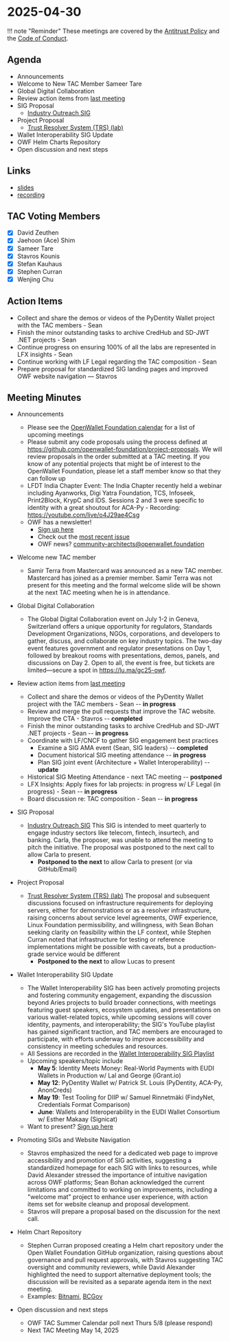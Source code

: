 # 2025-04-30

!!! note "Reminder"
    These meetings are covered by the [Antitrust Policy](../../governance/antitrust.md) and the [Code of Conduct](../../governance/code-of-conduct.md).

## Agenda
- Announcements
- Welcome to New TAC Member Sameer Tare
- Global Digital Collaboration
- Review action items from [last meeting](../2025/2025-03-19.md#action-items)
- SIG Proposal
    - [Industry Outreach SIG](https://github.com/openwallet-foundation/tac/issues/232)
- Project Proposal
    - [Trust Resolver System (TRS) (lab)](https://github.com/openwallet-foundation/project-proposals/pull/57)
- Wallet Interoperability SIG Update
- OWF Helm Charts Repository
- Open discussion and next steps

## Links
- [slides](https://docs.google.com/presentation/d/19C7DJjGHiaJhpZmQjA469aF_JaZMNlbXwbPe0vxUoTw/edit?usp=sharing)
- [recording](https://zoom.us/rec/share/v-H8dyg4LN5PCPttJ5JoKQHmZv_bCrVXxDQLFoc4qxFiNb2gw4tj9TInNEzWRgy6.tYCrJdX3ey04SXlS)

## TAC Voting Members
- [x] David Zeuthen
- [x] Jaehoon (Ace) Shim
- [x] Sameer Tare
- [x] Stavros Kounis
- [x] Stefan Kauhaus
- [x] Stephen Curran
- [x] Wenjing Chu

## Action Items
- Collect and share the demos or videos of the PyDentity Wallet project with the TAC members - Sean
- Finish the minor outstanding tasks to archive CredHub and SD-JWT .NET projects - Sean
- Continue progress on ensuring 100% of all the labs are represented in LFX insights - Sean
- Continue working with LF Legal regarding the TAC composition - Sean
- Prepare proposal for standardized SIG landing pages and improved OWF website navigation — Stavros

## Meeting Minutes
- Announcements
    - Please see the [OpenWallet Foundation calendar](https://zoom-lfx.platform.linuxfoundation.org/meetings/openwalletfoundation) for a list of upcoming meetings
    - Please submit any code proposals using the process defined at https://github.com/openwallet-foundation/project-proposals. We will review proposals in the order submitted at a TAC meeting. If you know of any potential projects that might be of interest to the OpenWallet Foundation, please let a staff member know so that they can follow up
    - LFDT India Chapter Event:
      The India Chapter recently held a webinar including Ayanworks, Digi Yatra Foundation, TCS, Infoseek, Print2Block, KrypC and IDS. Sessions 2 and 3 were specific to identity with a great shoutout for ACA-Py - Recording: https://youtube.com/live/o4J29ae4Csg
    - OWF has a newsletter!
        - [Sign up here](https://openwallet.foundation/newsletter/)
        - Check out the [most recent issue](https://openwallet.foundation/newsletter/) 
        - OWF news? [community-architects@openwallet.foundation](mailto:community-architects@openwallet.foundation)
- Welcome new TAC member
    - Samir Terra from Mastercard was announced as a new TAC member. Mastercard has joined as a premier member. Samir Terra was not present for this meeting and the formal welcome slide will be shown at the next TAC meeting when he is in attendance.
- Global Digital Collaboration
    - The Global Digital Collaboration event on July 1-2 in Geneva, Switzerland offers a unique opportunity for regulators, Standards Development Organizations, NGOs, corporations, and developers to gather, discuss, and collaborate on key industry topics. The two-day event features government and regulator presentations on Day 1, followed by breakout rooms with presentations, demos, panels, and discussions on Day 2. Open to all, the event is free, but tickets are limited—secure a spot in https://lu.ma/gc25-owf.
- Review action items from [last meeting](../2025/2025-03-19.md#action-items)
    - Collect and share the demos or videos of the PyDentity Wallet project with the TAC members - Sean -- **in progress**
    - Review and merge the pull requests that improve the TAC website. Improve the CTA - Stavros -- **completed**
    - Finish the minor outstanding tasks to archive CredHub and SD-JWT .NET projects - Sean -- **in progress**
    - Coordinate with LF/CNCF to gather SIG engagement best practices
        - Examine a SIG AMA event (Sean, SIG leaders) -- **completed** 
        - Document historical SIG meeting attendance -- **in progress**
        - Plan SIG joint event (Architecture + Wallet Interoperability) -- **update** 
    - Historical SIG Meeting Attendance - next TAC meeting -- **postponed**
    - LFX Insights: Apply fixes for lab projects: in progress w/ LF Legal (in progress) - Sean -- **in progress**
    - Board discussion re: TAC composition - Sean -- **in progress**

- SIG Proposal
    - [Industry Outreach SIG](https://github.com/openwallet-foundation/tac/issues/232)
      This SIG is intended to meet quarterly to engage industry sectors like telecom, fintech, insurtech, and banking. Carla, the proposer, was unable to attend the meeting to pitch the initiative. The proposal was postponed to the next call to allow Carla to present. 
        - **Postponed to the next** to allow Carla to present (or via GitHub/Email)

- Project Proposal
    - [Trust Resolver System (TRS) (lab)](https://github.com/openwallet-foundation/project-proposals/pull/57)
      The proposal and subsequent discussions focused on infrastructure requirements for deploying servers, either for demonstrations or as a resolver infrastructure, raising concerns about service level agreements, OWF experience, Linux Foundation permissibility, and willingness, with Sean Bohan seeking clarity on feasibility within the LF context, while Stephen Curran noted that infrastructure for testing or reference implementations might be possible with caveats, but a production-grade service would be different
        - **Postponed to the next** to allow Lucas to present

- Wallet Interoperability SIG Update
    - The Wallet Interoperability SIG has been actively promoting projects and fostering community engagement, expanding the discussion beyond Aries projects to build broader connections, with meetings featuring guest speakers, ecosystem updates, and presentations on various wallet-related topics, while upcoming sessions will cover identity, payments, and interoperability; the SIG's YouTube playlist has gained significant traction, and TAC members are encouraged to participate, with efforts underway to improve accessibility and consistency in meeting schedules and resources.
    - All Sessions are recorded in the [Wallet Interoperability SIG Playlist](https://www.youtube.com/playlist?list=PLt3HmzZ-iijGho_LxGMr3egFJXIRbecPP)
    - Upcoming speakers/topic include
        - **May 5**: Identity Meets Money: Real-World Payments with EUDI Wallets in Production w/ Lal and George (iGrant.io)
        - **May 12**: PyDentity Wallet  w/ Patrick St. Louis (PyDentity, ACA-Py, AnonCreds)
        - **May 19**: Test Tooling for DIIP w/ Samuel Rinnetmäki (FindyNet, Credentials Format Comparison)
        - **June**: Wallets and Interoperability in the EUDI Wallet Consortium w/ Esther Makaay (Signicat)
    - Want to present? [Sign up here](https://docs.google.com/document/d/1esWuhFlgVWvXpujHw4I2H_JN2NwLq0tK1SEe14b0ktQ/edit?tab=t.0)

- Promoting SIGs and Website Navigation 
    - Stavros emphasized the need for a dedicated web page to improve accessibility and promotion of SIG activities, suggesting a standardized homepage for each SIG with links to resources, while David Alexander stressed the importance of intuitive navigation across OWF platforms; Sean Bohan acknowledged the current limitations and committed to working on improvements, including a "welcome mat" project to enhance user experience, with action items set for website cleanup and proposal development.
    - Stavros will prepare a proposal based on the discussion for the next call.

- Helm Chart Repository
    - Stephen Curran proposed creating a Helm chart repository under the Open Wallet Foundation GitHub organization, raising questions about governance and pull request approvals, with Stavros suggesting TAC oversight and community reviewers, while David Alexander highlighted the need to support alternative deployment tools; the discussion will be revisited as a separate agenda item in the next meeting.
    - Examples: [Bitnami](https://github.com/bitnami/charts), [BCGov](https://github.com/bcgov/helm-charts)

- Open discussion and next steps
    - OWF TAC Summer Calendar poll next Thurs 5/8 (please respond)
    - Next TAC Meeting May 14, 2025

